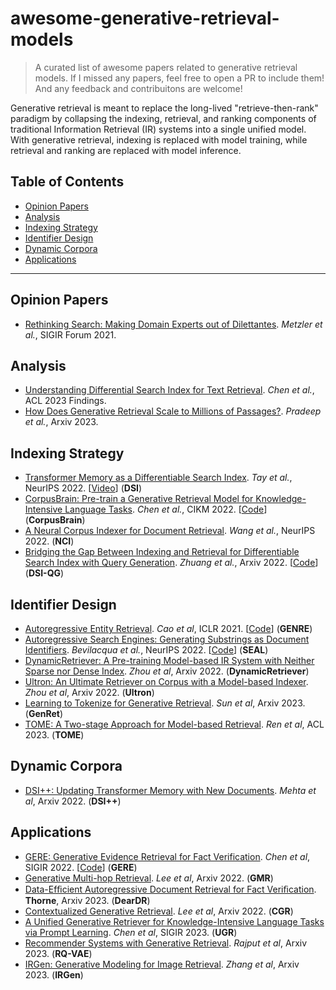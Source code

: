 # awesome-generative-retrieval-models

> A curated list of awesome papers related to generative retrieval models. If I missed any papers, feel free to open a PR to include them! And any feedback and contribuitons are welcome!

Generative retrieval is meant to replace the long-lived "retrieve-then-rank" paradigm by collapsing the indexing, retrieval, and ranking components of traditional Information Retrieval (IR) systems into a single unified model.
With generative retrieval, indexing is replaced with model training, while retrieval and ranking are replaced with model inference.

## Table of Contents
- [Opinion Papers](#opinion-papers)
- [Analysis](#analysis)
- [Indexing Strategy](#indexing-strategy)
- [Identifier Design](#identifier-design)
- [Dynamic Corpora](#dynamic-corpora)
- [Applications](#applications)

***

## Opinion Papers
- [Rethinking Search: Making Domain Experts out of Dilettantes](https://arxiv.org/pdf/2105.02274.pdf). *Metzler et al.*, SIGIR Forum 2021.

## Analysis
- [Understanding Differential Search Index for Text Retrieval](https://arxiv.org/abs/2305.02073). *Chen et al.*, ACL 2023 Findings.
- [How Does Generative Retrieval Scale to Millions of Passages?](https://arxiv.org/abs/2305.11841). *Pradeep et al.*, Arxiv 2023.

## Indexing Strategy
- [Transformer Memory as a Differentiable Search Index](https://arxiv.org/abs/2202.06991). *Tay et al.*, NeurIPS 2022. [[Video](https://www.youtube.com/watch?v=qlB0TPBQ7YY)] (**DSI**)
- [CorpusBrain: Pre-train a Generative Retrieval Model for Knowledge-Intensive Language Tasks](https://arxiv.org/abs/2208.07652). *Chen et al.*, CIKM 2022. [[Code](https://github.com/ict-bigdatalab/CorpusBrain)] (**CorpusBrain**)
- [A Neural Corpus Indexer for Document Retrieval](https://arxiv.org/abs/2206.02743). *Wang et al.*, NeurIPS 2022. (**NCI**)
- [Bridging the Gap Between Indexing and Retrieval for Differentiable Search Index with Query Generation](https://arxiv.org/abs/2206.10128). *Zhuang et al.*, Arxiv 2022. [[Code](https://github.com/ArvinZhuang/DSI-transformers)] (**DSI-QG**)

## Identifier Design
- [Autoregressive Entity Retrieval](https://arxiv.org/pdf/2010.00904.pdf). *Cao et al*, ICLR 2021. [[Code](https://github.com/facebookresearch/GENRE)] (**GENRE**)
- [Autoregressive Search Engines: Generating Substrings as Document Identifiers](https://arxiv.org/pdf/2204.10628.pdf). *Bevilacqua et al.*, NeurIPS 2022. [[Code](https://github.com/facebookresearch/SEAL)] (**SEAL**)
- [DynamicRetriever: A Pre-training Model-based IR System with Neither Sparse nor Dense Index](https://arxiv.org/pdf/2203.00537.pdf). *Zhou et al*, Arxiv 2022. (**DynamicRetriever**)
- [Ultron: An Ultimate Retriever on Corpus with a Model-based Indexer](https://arxiv.org/pdf/2208.09257.pdf). *Zhou et al*, Arxiv 2022. (**Ultron**)
- [Learning to Tokenize for Generative Retrieval](https://arxiv.org/abs/2304.04171). *Sun et al*, Arxiv 2023. (**GenRet**)
- [TOME: A Two-stage Approach for Model-based Retrieval](https://arxiv.org/abs/2305.11161). *Ren et al*, ACL 2023. (**TOME**)

## Dynamic Corpora
- [DSI++: Updating Transformer Memory with New Documents](https://arxiv.org/pdf/2212.09744.pdf). *Mehta et al*, Arxiv 2022. (**DSI++**)

## Applications
- [GERE: Generative Evidence Retrieval for Fact Verification](https://dl.acm.org/doi/pdf/10.1145/3477495.3531827). *Chen et al*, SIGIR 2022. [[Code](https://github.com/Chriskuei/GERE)] (**GERE**)
- [Generative Multi-hop Retrieval](https://arxiv.org/pdf/2204.13596.pdf). *Lee et al*, Arxiv 2022. (**GMR**)
- [Data-Efﬁcient Autoregressive Document Retrieval for Fact Veriﬁcation](https://arxiv.org/pdf/2211.09388). **Thorne**, Arxiv 2023. (**DearDR**)
- [Contextualized Generative Retrieval](https://arxiv.org/pdf/2210.02068.pdf). *Lee et al*, Arxiv 2022. (**CGR**)
- [A Unified Generative Retriever for Knowledge-Intensive Language Tasks via Prompt Learning](https://arxiv.org/abs/2304.14856). *Chen et al*, SIGIR 2023. (**UGR**)
- [Recommender Systems with Generative Retrieval](https://arxiv.org/abs/2305.05065). *Rajput et al*, Arxiv 2023. (**RQ-VAE**)
- [IRGen: Generative Modeling for Image Retrieval](https://arxiv.org/abs/2303.10126). *Zhang et al*, Arxiv 2023. (**IRGen**)

